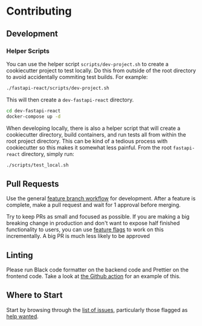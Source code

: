 # Contributing

## Development

### Helper Scripts

You can use the helper script `scripts/dev-project.sh` to create a cookiecutter
project to test locally. Do this from outside of the root directory to avoid
accidentally commiting test builds. For example:

```bash
./fastapi-react/scripts/dev-project.sh
```

This will then create a `dev-fastapi-react` directory.

```bash
cd dev-fastapi-react
docker-compose up -d
```

When developing locally, there is also a helper script that will create a cookiecutter directory, build containers, and run tests all from within the root project directory. This can be kind of a tedious process with cookiecutter so this makes it somewhat less painful. From the root `fastapi-react` directory, simply run:

```bash
./scripts/test_local.sh
```

## Pull Requests

Use the general [feature branch
workflow](https://www.atlassian.com/git/tutorials/comparing-workflows/feature-branch-workflow)
for development. After a feature is complete, make a pull request and wait for 1
approval before merging.

Try to keep PRs as small and focused as possible. If you are making a big
breaking change in production and don't want to expose half finished
functionality to users, you can use [feature
flags](https://www.martinfowler.com/articles/feature-toggles.html) to work on
this incrementally. A big PR is much less likely to be approved

## Linting

Please run Black code formatter on the backend code and Prettier on the frontend
code. Take a look at [the Github action](.github/workflows/config.yml) for an example of this.

## Where to Start

Start by browsing through the [list of issues](https://github.com/Buuntu/fastapi-react/issues), particularly those flagged as [help wanted](https://github.com/Buuntu/fastapi-react/issues?q=is%3Aopen+is%3Aissue+label%3A%22help+wanted%22).
